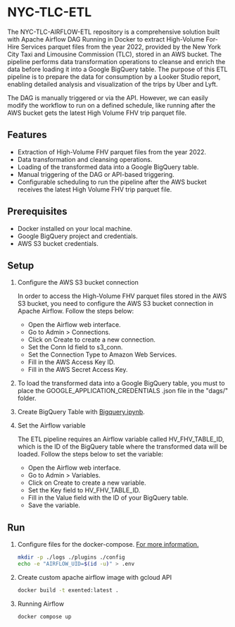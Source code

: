 # NYC-TLC-ETL

The NYC-TLC-AIRFLOW-ETL repository is a comprehensive solution built with Apache Airflow DAG Running in Docker to extract High-Volume For-Hire Services parquet files from the year 2022, provided by the New York City Taxi and Limousine Commission (TLC), stored in an AWS bucket. The pipeline performs data transformation operations to cleanse and enrich the data before loading it into a Google BigQuery table. The purpose of this ETL pipeline is to prepare the data for consumption by a Looker Studio report, enabling detailed analysis and visualization of the trips by Uber and Lyft.

The DAG is manually triggered or via the API. However, we can easily modify the workflow to run on a  defined schedule, like running after the AWS bucket gets the latest High Volume FHV trip parquet file.

## Features

* Extraction of High-Volume FHV parquet files from the year 2022.
* Data transformation and cleansing operations.
* Loading of the transformed data into a Google BigQuery table.
* Manual triggering of the DAG or API-based triggering.
* Configurable scheduling to run the pipeline after the AWS bucket receives the latest High Volume FHV trip parquet file.

## Prerequisites
* Docker installed on your local machine.
* Google BigQuery project and credentials.
* AWS S3 bucket credentials.
## Setup

1. Configure the AWS S3 bucket connection

    In order to access the High-Volume FHV parquet files stored in the AWS S3 bucket, you need to configure the AWS S3 bucket connection in Apache Airflow. Follow the steps below:

    * Open the Airflow web interface.
    * Go to Admin > Connections.
    * Click on Create to create a new connection.
    * Set the Conn Id field to s3_conn.
    * Set the Connection Type to Amazon Web Services.
    * Fill in the AWS Access Key ID.
    * Fill in the AWS Secret Access Key.

1. To load the transformed data into a Google BigQuery table, you must to place the GOOGLE_APPLICATION_CREDENTIALS .json file in the "dags/" folder.

1. Create BigQuery Table with [Bigquery.ipynb](Bigquery.ipynb).

1. Set the Airflow variable

    The ETL pipeline requires an Airflow variable called HV_FHV_TABLE_ID, which is the ID of the BigQuery table where the transformed data will be loaded. Follow the steps below to set the variable:

    * Open the Airflow web interface.
    * Go to Admin > Variables.
    * Click on Create to create a new variable.
    * Set the Key field to HV_FHV_TABLE_ID.
    * Fill in the Value field with the ID of your BigQuery table.
    * Save the variable.

## Run
1. Configure files for the docker-compose. [For more information.](https://airflow.apache.org/docs/apache-airflow/stable/howto/docker-compose/index.html#running-airflow-in-docker)

    ``` bash
    mkdir -p ./logs ./plugins ./config
    echo -e "AIRFLOW_UID=$(id -u)" > .env
    ```

2. Create custom apache airflow image with gcloud API

    ``` bash
    docker build -t exented:latest .
    ```

3. Running Airflow

    ``` bash
    docker compose up
    ```